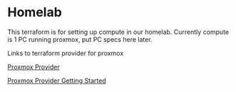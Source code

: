# Homelab

This terraform is for setting up compute in our homelab. Currently compute is 1 PC running proxmox, put PC specs here later.

Links to terraform provider for proxmox

[Proxmox Provider](https://registry.terraform.io/providers/Telmate/proxmox/latest/docs)

[Proxmox Provider Getting Started](https://registry.terraform.io/providers/Telmate/proxmox/latest/docs/guides/cloud-init%2520getting%2520started)
